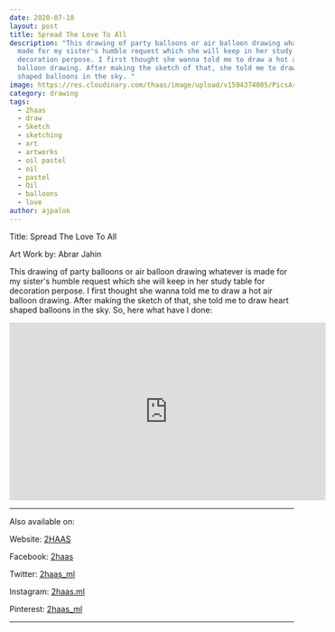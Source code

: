 ```yaml
---
date: 2020-07-10
layout: post
title: Spread The Love To All
description: "This drawing of party balloons or air balloon drawing whatever is
  made for my sister's humble request which she will keep in her study table for
  decoration perpose. I first thought she wanna told me to draw a hot air
  balloon drawing. After making the sketch of that, she told me to draw heart
  shaped balloons in the sky. "
image: https://res.cloudinary.com/thaas/image/upload/v1594374805/PicsArt_07-10-01.33.05_naciai.jpg
category: drawing
tags:
  - 2haas
  - draw
  - Sketch
  - sketching
  - art
  - artworks
  - oil pastel
  - oil
  - pastel
  - Oil
  - balloons
  - love
author: ajpalok
---
```

Title: Spread The Love To All

Art Work by: Abrar Jahin

This drawing of party balloons or air balloon drawing whatever is made for my sister's humble request which she will keep in her study table for decoration perpose. I first thought she wanna told me to draw a hot air balloon drawing. After making the sketch of that, she told me to draw heart shaped balloons in the sky. So, here what have I done:
<iframe width="560" height="315" src="https://www.youtube-nocookie.com/embed/TugeSdwsL_o" frameborder="0" allow="accelerometer; autoplay; encrypted-media; gyroscope; picture-in-picture" allowfullscreen></iframe>

- - -

Also available on:  

Website: [2HAAS](https://2haas.ml/)  

Facebook: [2haas](https://facebook.com/2haas)  

Twitter: [2haas_ml](https://twitter.com/2haas_ml)  

Instagram: [2haas.ml](https://instagram.com/2haas.ml)  

Pinterest: [2haas_ml](https://pinterest.com/2haas_ml)  

- - - 
